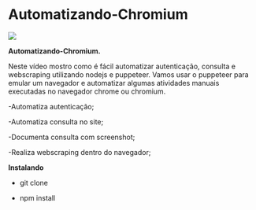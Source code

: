 # Automatizando-Chromium

![](https://j.gifs.com/oVXMoN.gif)


**Automatizando-Chromium.**

Neste vídeo mostro como é fácil automatizar autenticação, consulta e webscraping utilizando nodejs e puppeteer.
Vamos usar o puppeteer para emular um navegador e automatizar algumas atividades manuais executadas no navegador chrome ou chromium. 

-Automatiza autenticação;

-Automatiza consulta no site; 

-Documenta consulta com screenshot;

-Realiza webscraping dentro do navegador; 


**Instalando**

- git clone

- npm install


